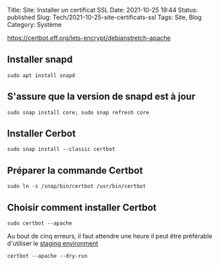 Title: Site: Installer un certificat SSL
Date: 2021-10-25 19:44
Status: published
Slug: Tech/2021-10-25-site-certificats-ssl
Tags: Site, Blog
Category: Système

<https://certbot.eff.org/lets-encrypt/debianstretch-apache>

## Installer snapd

    sudo apt install snapd

## S'assure que la version de snapd est à jour

    sudo snap install core; sudo snap refresh core
    
## Installer Cerbot

    sudo snap install --classic certbot

## Préparer la commande Certbot

    sudo ln -s /snap/bin/certbot /usr/bin/certbot
    
## Choisir comment installer Certbot

    sudo certbot --apache

Au bout de cinq erreurs, il faut attendre une heure il peut être préférable d'utiliser le [staging environment](https://letsencrypt.org/docs/staging-environment/)

    certbot --apache --dry-run
